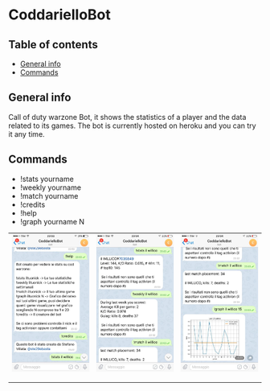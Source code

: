 # CoddarielloBot

## Table of contents
* [General info](#general-info)
* [Commands](#Commands)


## General info
Call of duty warzone Bot, it shows the statistics of a player and the data related to its games. The bot is currently hosted on heroku and you can try it any time.
	
## Commands
- !stats yourname
- !weekly yourname
- !match yourname
- !credits
- !help
- !graph yourname N

<table>
	<tr>
		<td><img src='https://github.com/Ste29/CoddarielloBot/blob/main/img/bot_1.jpg' width="240" /> </p></td>
		<td><img src='https://github.com/Ste29/CoddarielloBot/blob/main/img/bot_2.jpg' width="240" /> </p></td>
		<td><img src='https://github.com/Ste29/CoddarielloBot/blob/main/img/bot_3.jpg' width="240" /> </p></td>
	</tr>
</table>

